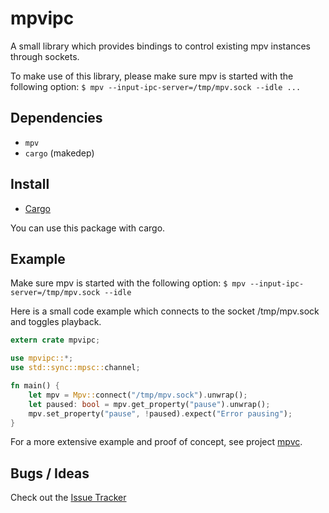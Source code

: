 # mpvipc

A small library which provides bindings to control existing mpv instances through sockets.

To make use of this library, please make sure mpv is started with the following option:
`
$ mpv --input-ipc-server=/tmp/mpv.sock --idle ...
`

## Dependencies

- `mpv`
- `cargo` (makedep)

## Install

- [Cargo](https://crates.io/crates/mpvipc)

You can use this package with cargo.

## Example

Make sure mpv is started with the following option:
`
$ mpv --input-ipc-server=/tmp/mpv.sock --idle
`

Here is a small code example which connects to the socket /tmp/mpv.sock and toggles playback.

```rust
extern crate mpvipc;

use mpvipc::*;
use std::sync::mpsc::channel;

fn main() {
    let mpv = Mpv::connect("/tmp/mpv.sock").unwrap();
    let paused: bool = mpv.get_property("pause").unwrap();
    mpv.set_property("pause", !paused).expect("Error pausing");
}
```

For a more extensive example and proof of concept, see project [mpvc](https://gitlab.com/mpv-ipc/mpvc).

## Bugs / Ideas

Check out the [Issue Tracker](https://gitlab.com/mpv-ipc/mpvipc/issues)

